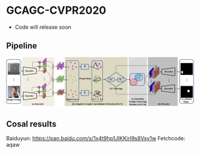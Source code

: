 # GCAGC-CVPR2020
* Code will release soon
## Pipeline
![pipeline](https://github.com/ltp1995/GCAGC-CVPR2020/blob/master/maps/pipeline.png)
## Cosal results
Baiduyun: https://pan.baidu.com/s/1x4t9hp1JIKKirI9s8Vsy1w Fetchcode: aqaw

